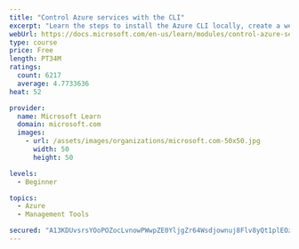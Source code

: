 ```yaml
---
title: "Control Azure services with the CLI"
excerpt: "Learn the steps to install the Azure CLI locally, create a website, and manage Azure resources using the CLI."
webUrl: https://docs.microsoft.com/en-us/learn/modules/control-azure-services-with-cli/
type: course
price: Free
length: PT34M
ratings:
  count: 6217
  average: 4.7733636
heat: 52

provider:
  name: Microsoft Learn
  domain: microsoft.com
  images:
    - url: /assets/images/organizations/microsoft.com-50x50.jpg
      width: 50
      height: 50

levels:
  - Beginner

topics:
  - Azure
  - Management Tools

secured: "A13KDUvsrsYOoPOZocLvnowPWwpZE0YljgZr64Wsdjownuj8Flv8yQt1plEOzYFmeq7G4cX4c090ZilYlTcnpurZBnXgf42V6qqDB41DguToubKZ/KkTQ3HGiEftzQEeG6mscKLkOCkenpJA71kikCfxTA6dg1bJ7sY9VufN1sEgPNnZoeuT2eepfQGDorCAfjiGtQsyrDMu4C3BR3z7cX5m1o7OwIqMP84UAdTdmmtxbN9j6MxWHiCkg/EZCvxHkRwOL92vtmTn06yfoCILmx150Hwwnjy7+jw4Z5WD3Wr1yqF9/KwD6MOoYWSRKnhf1K7EEEvP89tRwWLgLSV1F0XSVHNH29xGjQgN/eww73Cf670qfoV/Qs+Ye4rKFRBXHhWyM/+OM42Q9Q2SjS77VPfCzmadAhH4NR2eQxVg/J0=;+afvNqmBEKf9FCXvIveZIg=="
---
```


